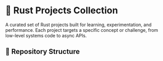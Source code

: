 # 🦀 Rust Projects Collection

A curated set of Rust projects built for learning, experimentation, and performance. Each project targets a specific concept or challenge, from low-level systems code to async APIs.

## 📁 Repository Structure
